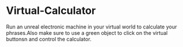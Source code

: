 # Virtual-Calculator
Run an unreal electronic machine in your virtual world to calculate your phrases.Also make sure to
use a green object to click on the virtual buttonsn and control the calculator.
